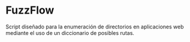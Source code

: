 # FuzzFlow
Script diseñado para la enumeración de directorios en aplicaciones web mediante el uso de un diccionario de posibles rutas. 
